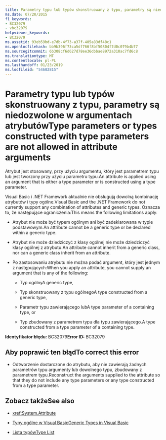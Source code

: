 ```yaml
---
title: Parametry typu lub typów skonstruowany z typu, parametry są niedozwolone w argumentach atrybutów
ms.date: 07/20/2015
f1_keywords:
- BC32079
- vbc32079
helpviewer_keywords:
- BC32079
ms.assetid: 93eb59bd-e7db-4f73-a37f-405a83df48c1
ms.openlocfilehash: bb9b396f73ca5df766f8bf50804f7d0c079b4b77
ms.sourcegitcommit: 6b308cf6d627d78ee36dbbae8972a310ac7fd6c8
ms.translationtype: MT
ms.contentlocale: pl-PL
ms.lasthandoff: 01/23/2019
ms.locfileid: "54602815"
---
```

# <a name="type-parameters-or-types-constructed-with-type-parameters-are-not-allowed-in-attribute-arguments"></a><span data-ttu-id="6ab3b-102">Parametry typu lub typów skonstruowany z typu, parametry są niedozwolone w argumentach atrybutów</span><span class="sxs-lookup"><span data-stu-id="6ab3b-102">Type parameters or types constructed with type parameters are not allowed in attribute arguments</span></span>
<span data-ttu-id="6ab3b-103">Atrybut jest stosowany, przy użyciu argumentu, który jest parametrem typu lub jest tworzony przy użyciu parametru typu.</span><span class="sxs-lookup"><span data-stu-id="6ab3b-103">An attribute is applied using an argument that is either a type parameter or is constructed using a type parameter.</span></span>  
  
 <span data-ttu-id="6ab3b-104">Visual Basic i .NET Framework aktualnie nie obsługują dowolną kombinację atrybutów i typy ogólne.</span><span class="sxs-lookup"><span data-stu-id="6ab3b-104">Visual Basic and the .NET Framework do not currently support any combination of attributes and generic types.</span></span> <span data-ttu-id="6ab3b-105">Oznacza to, że następujące ograniczenia:</span><span class="sxs-lookup"><span data-stu-id="6ab3b-105">This means the following limitations apply:</span></span>  
  
-   <span data-ttu-id="6ab3b-106">Atrybut nie może być typem ogólnym ani być zadeklarowana w typie podstawowym.</span><span class="sxs-lookup"><span data-stu-id="6ab3b-106">An attribute cannot be a generic type or be declared within a generic type.</span></span>  
  
-   <span data-ttu-id="6ab3b-107">Atrybut nie może dziedziczyć z klasy ogólnej nie może dziedziczyć klasy ogólnej z atrybutu.</span><span class="sxs-lookup"><span data-stu-id="6ab3b-107">An attribute cannot inherit from a generic class, nor can a generic class inherit from an attribute.</span></span>  
  
-   <span data-ttu-id="6ab3b-108">Po zastosowaniu atrybutu nie można podać argument, który jest jednym z następujących:</span><span class="sxs-lookup"><span data-stu-id="6ab3b-108">When you apply an attribute, you cannot supply an argument that is any of the following:</span></span>  
  
    -   <span data-ttu-id="6ab3b-109">Typ ogólny</span><span class="sxs-lookup"><span data-stu-id="6ab3b-109">A generic type,</span></span>  
  
    -   <span data-ttu-id="6ab3b-110">Typ skonstruowany z typu ogólnego</span><span class="sxs-lookup"><span data-stu-id="6ab3b-110">A type constructed from a generic type,</span></span>  
  
    -   <span data-ttu-id="6ab3b-111">Parametr typu zawierającego lub</span><span class="sxs-lookup"><span data-stu-id="6ab3b-111">A type parameter of a containing type, or</span></span>  
  
    -   <span data-ttu-id="6ab3b-112">Typ zbudowany z parametrem typu dla typu zawierającego.</span><span class="sxs-lookup"><span data-stu-id="6ab3b-112">A type constructed from a type parameter of a containing type.</span></span>  
  
 <span data-ttu-id="6ab3b-113">**Identyfikator błędu:** BC32079</span><span class="sxs-lookup"><span data-stu-id="6ab3b-113">**Error ID:** BC32079</span></span>  
  
## <a name="to-correct-this-error"></a><span data-ttu-id="6ab3b-114">Aby poprawić ten błąd</span><span class="sxs-lookup"><span data-stu-id="6ab3b-114">To correct this error</span></span>  
  
-   <span data-ttu-id="6ab3b-115">Odtworzenie dostarczone do atrybutu, aby nie zawierają żadnych parametrów typu argumenty lub dowolnego typu, zbudowany z parametrem typu.</span><span class="sxs-lookup"><span data-stu-id="6ab3b-115">Reconstruct the arguments supplied to the attribute so that they do not include any type parameters or any type constructed from a type parameter.</span></span>  
  
## <a name="see-also"></a><span data-ttu-id="6ab3b-116">Zobacz także</span><span class="sxs-lookup"><span data-stu-id="6ab3b-116">See also</span></span>
- <xref:System.Attribute>

- [<span data-ttu-id="6ab3b-117">Typy ogólne w Visual Basic</span><span class="sxs-lookup"><span data-stu-id="6ab3b-117">Generic Types in Visual Basic</span></span>](../../visual-basic/programming-guide/language-features/data-types/generic-types.md)
- [<span data-ttu-id="6ab3b-118">Lista typów</span><span class="sxs-lookup"><span data-stu-id="6ab3b-118">Type List</span></span>](../../visual-basic/language-reference/statements/type-list.md)
